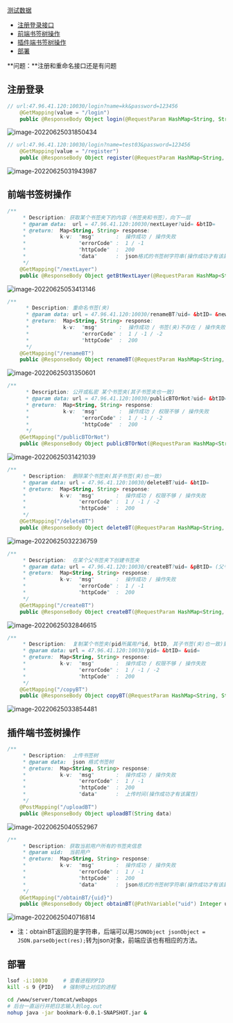 [测试数据](./bookmark.sql)



- [注册登录接口](#注册登录)
- [前端书签树操作](#前端书签树操作)
- [插件端书签树操作](#插件端书签树操作)
- [部署](#部署)

**问题：**注册和重命名接口还是有问题



## 注册登录

```java
// url:47.96.41.120:10030/login?name=kk&password=123456
    @GetMapping(value = "/login")
    public @ResponseBody Object login(@RequestParam HashMap<String, String> data)
```

![image-20220625031850434](README.assets/image-20220625031850434.png)



```java
// url:47.96.41.120:10030/login?name=test03&password=123456
    @GetMapping(value = "/register")
    public @ResponseBody Object register(@RequestParam HashMap<String, String> data)
```

![image-20220625031943987](README.assets/image-20220625031943987.png)



## 前端书签树操作

```java
/**
     * Description: 获取某个书签夹下的内容（书签夹和书签），向下一层
     * @param data:  url = 47.96.41.120:10030/nextLayer?uid= &btID=
     * @return:  Map<String, String> response:
     *           k-v:  "msg"       :  操作成功 / 操作失败
     *                 "errorCode" :  1 / -1
     *                 "httpCode"  :  200
     *                 "data"      :  json格式的书签树字符串(操作成功才有该属性)
     */
    @GetMapping("/nextLayer")
    public @ResponseBody Object getBtNextLayer(@RequestParam HashMap<String, String> data)
```

![image-20220625053413146](README.assets/image-20220625053413146.png)




```java
/**
      * Description: 重命名书签(夹)
      * @param data: url = 47.96.41.120:10030/renameBT?uid= &btID= &newName=
      * @return:  Map<String, String> response:
      *           k-v:  "msg"       :  操作成功 / 书签(夹)不存在 / 操作失败
      *                 "errorCode" :  1 / -1 / -2
      *                 "httpCode"  :  200
      */
    @GetMapping("/renameBT")
    public @ResponseBody Object renameBT(@RequestParam HashMap<String, String> data)
```

![image-20220625031350601](README.assets/image-20220625031350601.png)



```java
/**
      * Description: 公开或私密 某个书签夹(其子书签夹也一致)
      * @param data: url = 47.96.41.120:10030/publicBTOrNot?uid= &btID= &isPublic= (0:私密；1:公开)
      * @return:  Map<String, String> response:
      *           k-v:  "msg"       :  操作成功 / 权限不够 / 操作失败
      *                 "errorCode" :  1 / -1 / -2
      *                 "httpCode"  :  200
      */
    @GetMapping("/publicBTOrNot")
    public @ResponseBody Object publicBTOrNot(@RequestParam HashMap<String, String> data)
```

![image-20220625031421039](README.assets/image-20220625031421039.png)



```java
/**
     * Description:  删除某个书签夹(其子书签(夹)也一致)
     * @param data: url = 47.96.41.120:10030/deleteBT?uid= &btID= 
     * @return:  Map<String, String> response:
     *           k-v:  "msg"       :  操作成功 / 权限不够 / 操作失败
     *                 "errorCode" :  1 / -1 / -2
     *                 "httpCode"  :  200
     */
    @GetMapping("/deleteBT")
    public @ResponseBody Object deleteBT(@RequestParam HashMap<String, String> data)
```

![image-20220625032236759](README.assets/image-20220625032236759.png)



```java
/**
     * Description:  在某个父书签夹下创建书签夹
     * @param data: url = 47.96.41.120:10030/createBT?uid= &pBtID= (父书签夹ID)&btName=
     * @return:  Map<String, String> response:
     *           k-v:  "msg"       :  操作成功 / 操作失败
     *                 "errorCode" :  1 / -1
     *                 "httpCode"  :  200
     */
    @GetMapping("/createBT")
    public @ResponseBody Object createBT(@RequestParam HashMap<String, String> data)
```

![image-20220625032846615](README.assets/image-20220625032846615.png)



```java
/**
     * Description:  复制某个书签夹(pid所属用户id, btID, 其子书签(夹)也一致)到当前用户(uid)根书签夹下
     * @param data: url = 47.96.41.120:10030/pid= &btID= &uid= 
     * @return:  Map<String, String> response:
     *           k-v:  "msg"       :  操作成功 / 权限不够 / 操作失败
     *                 "errorCode" :  1 / -1 / -2
     *                 "httpCode"  :  200
     */
    @GetMapping("/copyBT")
    public @ResponseBody Object copyBT(@RequestParam HashMap<String, String> data)
```

![image-20220625033854481](README.assets/image-20220625033854481.png)



## 插件端书签树操作

```java
/**
     * Description:  上传书签树
     * @param data:  json 格式书签树
     * @return:  Map<String, String> response:
     *           k-v:  "msg"       :  操作成功 / 操作失败
     *                 "errorCode" :  1 / -1
     *                 "httpCode"  :  200
     *                 "data"      :  上传时间(操作成功才有该属性)
     */
    @PostMapping("/uploadBT")
    public @ResponseBody Object uploadBT(String data)
```

![image-20220625040552967](README.assets/image-20220625040552967.png)



```java
/**
     * Description: 获取当前用户所有的书签夹信息
     * @param uid:  当前用户
     * @return:  Map<String, String> response:
     *           k-v:  "msg"       :  操作成功 / 操作失败
     *                 "errorCode" :  1 / -1
     *                 "httpCode"  :  200
     *                 "data"      :  json格式的书签树字符串(操作成功才有该属性)
     */
    @GetMapping("/obtainBT/{uid}")
    public @ResponseBody Object obtainBT(@PathVariable("uid") Integer uid)
```

![image-20220625040716814](README.assets/image-20220625040716814.png)

- 注：obtainBT返回的是字符串，后端可以用`JSONObject jsonObject = JSON.parseObject(res);`转为json对象，前端应该也有相应的方法。



## 部署

```bash
lsof -i:10030     # 查看进程的PID
kill -s 9 {PID}   # 强制停止对应的进程

cd /www/server/tomcat/webapps
# 后台一直运行并把日志输入到log.out
nohup java -jar bookmark-0.0.1-SNAPSHOT.jar &
```

